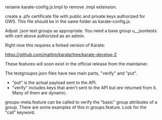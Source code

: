 rename karate-config.js.tmpl to remove .tmpl extension.

create a .pfx certificate file with public and private keys authorized for GWS.  This file should be in the same 
folder as karate-config.js.  

Adjust .json test groups as appropriate.  You need a base group u_<netid>_jsontests with cert above authorized as 
an admin.  

Right now this requires a forked version of Karate:

https://github.com/mattjm/karate/tree/karate-develop-2

These features will soon exist in the official release from the maintainer.  

The testgroupxx.json files have two main parts, "verify" and "put".  

* "put" is the actual payload sent to the API.  
* "verify" includes keys that aren't sent to the API but *are* returned from it.  Many of them are dynamic.  

groups-meta.feature can be called to verify the "basic" group attributes of a group.  There are some examples of this
in groups.feature.  Look for the "call" keyword.  